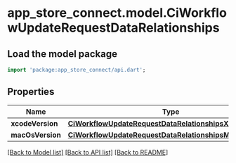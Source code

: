 # app_store_connect.model.CiWorkflowUpdateRequestDataRelationships

## Load the model package
```dart
import 'package:app_store_connect/api.dart';
```

## Properties
Name | Type | Description | Notes
------------ | ------------- | ------------- | -------------
**xcodeVersion** | [**CiWorkflowUpdateRequestDataRelationshipsXcodeVersion**](CiWorkflowUpdateRequestDataRelationshipsXcodeVersion.md) |  | [optional] 
**macOsVersion** | [**CiWorkflowUpdateRequestDataRelationshipsMacOsVersion**](CiWorkflowUpdateRequestDataRelationshipsMacOsVersion.md) |  | [optional] 

[[Back to Model list]](../README.md#documentation-for-models) [[Back to API list]](../README.md#documentation-for-api-endpoints) [[Back to README]](../README.md)


